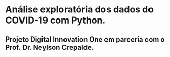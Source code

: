 
<h1>Análise exploratória dos dados do COVID-19 com Python.


<h2>Projeto Digital Innovation One em parceria com o Prof. Dr. Neylson Crepalde.
